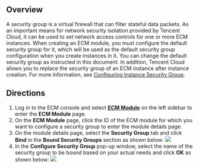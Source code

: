 ## Overview
A security group is a virtual firewall that can filter stateful data packets. As an important means for network security isolation provided by Tencent Cloud, it can be used to set network access controls for one or more ECM instances.
When creating an ECM module, you must configure the default security group for it, which will be used as the default security group configuration when you create instances in it. You can change the default security group as instructed in this document. In addition, Tencent Cloud allows you to replace the security group of an ECM instance after instance creation. For more information, see [Configuring Instance Security Group](https://intl.cloud.tencent.com/document/product/1119/43430).



## Directions
1. Log in to the ECM console and select **[ECM Module](https://console.cloud.tencent.com/ecm/module)** on the left sidebar to enter the **ECM Module** page.
2. On the **ECM Module** page, click the ID of the ECM module for which you want to configure a security group to enter the module details page.
3. On the module details page, select the **Security Group** tab and click **Bind** in the **Bound Security Groups** section as shown below:
![](https://qcloudimg.tencent-cloud.cn/raw/41712ade3d8f01b13217c4e8f212d516.png)
4. In the **Configure Security Group** pop-up window, select the name of the security group to be bound based on your actual needs and click **OK** as shown below:
![](https://qcloudimg.tencent-cloud.cn/raw/c6369f5954c36269e117b7d29d6bae00.png)


